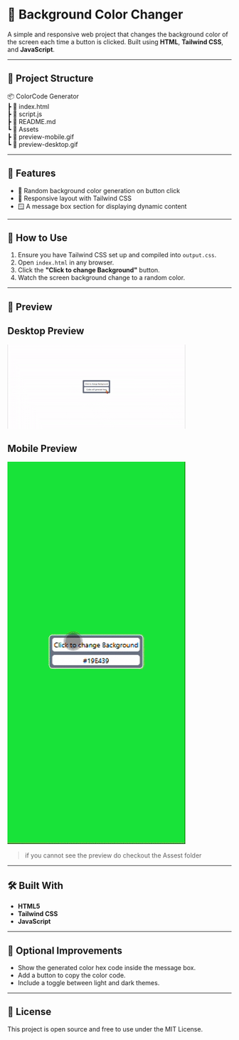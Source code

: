 # 🎨 Background Color Changer

A simple and responsive web project that changes the background color of the screen each time a button is clicked. Built using **HTML**, **Tailwind CSS**, and **JavaScript**.

---

## 📁 Project Structure

📦 ColorCode Generator  
 ┣ 📄 index.html  
 ┣ 📄 script.js  
 ┣ 📄 README.md  
 ┗ 📂 Assets  
   ┣ 📄 preview-mobile.gif  
   ┗ 📄 preview-desktop.gif  


---

## 🧠 Features

- 🎲 Random background color generation on button click
- 📱 Responsive layout with Tailwind CSS
- 🪟 A message box section for displaying dynamic content

---

## 🚀 How to Use

1. Ensure you have Tailwind CSS set up and compiled into `output.css`.
2. Open `index.html` in any browser.
3. Click the **"Click to change Background"** button.
4. Watch the screen background change to a random color.

---

## 📸 Preview
## Desktop Preview
![Preview](/Assets/preview-desktop.gif)

## Mobile Preview
![Preview](/Assets/preview-mobile.gif)

> if you cannot see the preview do checkout the Assest folder

---

## 🛠 Built With

- **HTML5**
- **Tailwind CSS**
- **JavaScript**

---

## 📝 Optional Improvements

- Show the generated color hex code inside the message box.
- Add a button to copy the color code.
- Include a toggle between light and dark themes.

---

## 📄 License

This project is open source and free to use under the MIT License.
